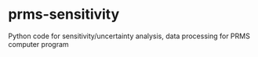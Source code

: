 # prms-sensitivity
Python code for sensitivity/uncertainty analysis, data processing for PRMS computer program
